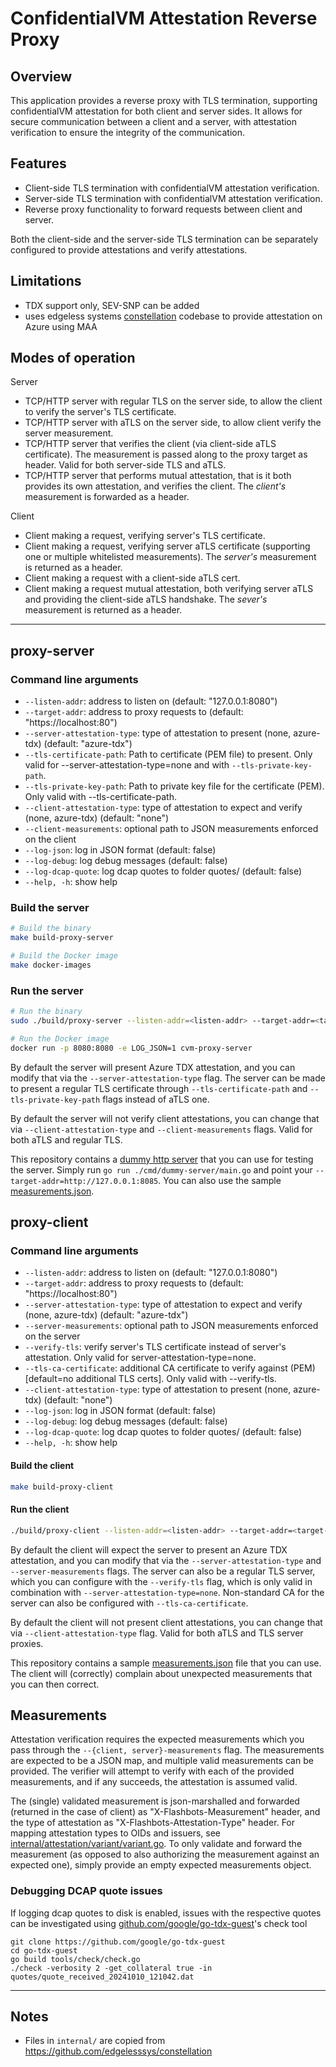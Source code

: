 # ConfidentialVM Attestation Reverse Proxy

## Overview

This application provides a reverse proxy with TLS termination, supporting confidentialVM attestation for both client and server sides. It allows for secure communication between a client and a server, with attestation verification to ensure the integrity of the communication.

## Features

- Client-side TLS termination with confidentialVM attestation verification.
- Server-side TLS termination with confidentialVM attestation verification.
- Reverse proxy functionality to forward requests between client and server.

Both the client-side and the server-side TLS termination can be separately configured to provide attestations and verify attestations.

## Limitations

- TDX support only, SEV-SNP can be added
- uses edgeless systems [constellation](https://github.com/edgelesssys/constellation) codebase to provide attestation on Azure using MAA

## Modes of operation

Server
- TCP/HTTP server with regular TLS on the server side, to allow the client to verify the server's TLS certificate.
- TCP/HTTP server with aTLS on the server side, to allow client verify the server measurement.
- TCP/HTTP server that verifies the client (via client-side aTLS certificate). The measurement is passed along to the proxy target as header. Valid for both server-side TLS and aTLS.
- TCP/HTTP server that performs mutual attestation, that is it both provides its own attestation, and verifies the client. The *client's* measurement is forwarded as a header.

Client
- Client making a request, verifying server's TLS certificate.
- Client making a request, verifying server aTLS certificate (supporting one or multiple whitelisted measurements). The *server's* measurement is returned as a header.
- Client making a request with a client-side aTLS cert.
- Client making a request mutual attestation, both verifying server aTLS and providing the client-side aTLS handshake. The *sever's* measurement is returned as a header.

---

## proxy-server

### Command line arguments

- `--listen-addr`: address to listen on (default: "127.0.0.1:8080")
- `--target-addr`: address to proxy requests to (default: "https://localhost:80")
- `--server-attestation-type`: type of attestation to present (none, azure-tdx) (default: "azure-tdx")
- `--tls-certificate-path`: Path to certificate (PEM file) to present. Only valid for --server-attestation-type=none and with `--tls-private-key-path`.
- `--tls-private-key-path`: Path to private key file for the certificate (PEM). Only valid with --tls-certificate-path.
- `--client-attestation-type`: type of attestation to expect and verify (none, azure-tdx) (default: "none")
- `--client-measurements`: optional path to JSON measurements enforced on the client
- `--log-json`: log in JSON format (default: false)
- `--log-debug`: log debug messages (default: false)
- `--log-dcap-quote`: log dcap quotes to folder quotes/ (default: false)
- `--help, -h`: show help


### Build the server

```bash
# Build the binary
make build-proxy-server

# Build the Docker image
make docker-images
```

### Run the server

```bash
# Run the binary
sudo ./build/proxy-server --listen-addr=<listen-addr> --target-addr=<target-addr> [--server-attestation-type=<server-attestation-type>] [--client-attestation-type=<client-attestation-type>] [--client-measurements=<client-measurements>]

# Run the Docker image
docker run -p 8080:8080 -e LOG_JSON=1 cvm-proxy-server
```

By default the server will present Azure TDX attestation, and you can modify that via the `--server-attestation-type` flag.
The server can be made to present a regular TLS certificate through `--tls-certificate-path` and `--tls-private-key-path` flags instead of aTLS one.

By default the server will not verify client attestations, you can change that via `--client-attestation-type` and `--client-measurements` flags. Valid for both aTLS and regular TLS.


This repository contains a [dummy http server](./cmd/dummy-server/main.go) that you can use for testing the server. Simply run `go run ./cmd/dummy-server/main.go` and point your `--target-addr=http://127.0.0.1:8085`. You can also use the sample [measurements.json](./measurements.json).


## proxy-client

### Command line arguments

- `--listen-addr`: address to listen on (default: "127.0.0.1:8080")
- `--target-addr`: address to proxy requests to (default: "https://localhost:80")
- `--server-attestation-type`: type of attestation to expect and verify (none, azure-tdx) (default: "azure-tdx")
- `--server-measurements`: optional path to JSON measurements enforced on the server
- `--verify-tls`: verify server's TLS certificate instead of server's attestation. Only valid for server-attestation-type=none.
- `--tls-ca-certificate`: additional CA certificate to verify against (PEM) [default=no additional TLS certs]. Only valid with --verify-tls.
- `--client-attestation-type`: type of attestation to present (none, azure-tdx) (default: "none")
- `--log-json`: log in JSON format (default: false)
- `--log-debug`: log debug messages (default: false)
- `--log-dcap-quote`: log dcap quotes to folder quotes/ (default: false)
- `--help, -h`: show help


#### Build the client

```bash
make build-proxy-client
```

#### Run the client

```bash
./build/proxy-client --listen-addr=<listen-addr> --target-addr=<target-addr> [--server-measurements=<server-measurements-file>] [--server-attestation-type=<server-attestation-type>] [--client-attestation-type=<client-attestation-type>]
```

By default the client will expect the server to present an Azure TDX attestation, and you can modify that via the `--server-attestation-type` and  `--server-measurements` flags.
The server can also be a regular TLS server, which you can configure with the `--verify-tls` flag, which is only valid in combination with `--server-attestation-type=none`. Non-standard CA for the server can also be configured with `--tls-ca-certificate`.

By default the client will not present client attestations, you can change that via `--client-attestation-type` flag. Valid for both aTLS and TLS server proxies.

This repository contains a sample [measurements.json](./measurements.json) file that you can use. The client will (correctly) complain about unexpected measurements that you can then correct.


## Measurements

Attestation verification requires the expected measurements which you pass through the `--{client, server}-measurements` flag.
The measurements are expected to be a JSON map, and multiple valid measurements can be provided. The verifier will attempt to verify with each of the provided measurements, and if any succeeds, the attestation is assumed valid.

The (single) validated measurement is json-marshalled and forwarded (returned in the case of client) as "X-Flashbots-Measurement" header, and the type of attestation as "X-Flashbots-Attestation-Type" header. For mapping attestation types to OIDs and issuers, see [internal/attestation/variant/variant.go](./internal/attestation/variant/variant.go).
To only validate and forward the measurement (as opposed to also authorizing the measurement against an expected one), simply provide an empty expected measurements object.

### Debugging DCAP quote issues

If logging dcap quotes to disk is enabled, issues with the respective quotes can be investigated using [github.com/google/go-tdx-guest](https://github.com/google/go-tdx-guest)'s check tool
```
git clone https://github.com/google/go-tdx-guest
cd go-tdx-guest
go build tools/check/check.go
./check -verbosity 2 -get_collateral true -in quotes/quote_received_20241010_121042.dat
```

---

## Notes

- Files in `internal/` are copied from https://github.com/edgelesssys/constellation
